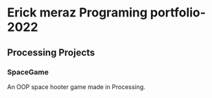 # Erick meraz Programing portfolio- 2022

## Processing Projects

### SpaceGame

An OOP space hooter game made in Processing.
